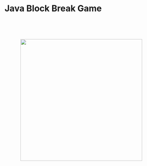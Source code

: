 # Java Block Break Game

<br>
<br>
<br>

<p align="center">
  <img width="400" src="https://user-images.githubusercontent.com/84012715/189324817-9347ac8f-772c-4199-8b49-be4c785064c8.gif">
</p>
